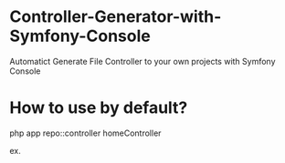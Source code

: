 # Controller-Generator-with-Symfony-Console
Automatict Generate File Controller to your own projects with Symfony Console

# How to use by default?
php app repo::controller homeController

ex.

<?php

namespace Applications\Http\Controllers;

use Applications\Http\controller\BaseController;

use Applications\Http\models\Users;

class sampleController extends BaseController
{

	public function index(){
		
		//index method declarations.        

	}
}



# How to use with clean code?
php app repo::controller homeController --clear

ex.

<?php

namespace Applications\Http\Controllers;

use Applications\Http\controller\BaseController;

use Applications\Http\models\Users;

class homeController
{

	//method declaration
}
